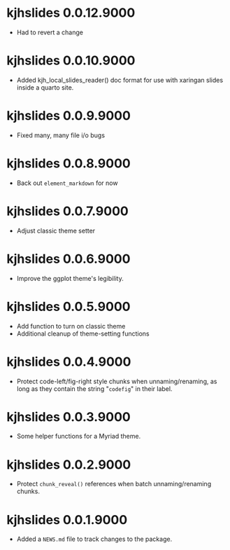 # kjhslides 0.0.12.9000

* Had to revert a change


# kjhslides 0.0.10.9000

* Added kjh_local_slides_reader() doc format for use with xaringan slides inside a quarto site.

# kjhslides 0.0.9.9000

* Fixed many, many file i/o bugs

# kjhslides 0.0.8.9000

* Back out `element_markdown` for now

# kjhslides 0.0.7.9000

* Adjust classic theme setter

# kjhslides 0.0.6.9000

* Improve the ggplot theme's legibility. 

# kjhslides 0.0.5.9000

* Add function to turn on classic theme
* Additional cleanup of theme-setting functions

# kjhslides 0.0.4.9000

* Protect code-left/fig-right style chunks when unnaming/renaming, as long as they contain the string "`codefig`" in their label. 

# kjhslides 0.0.3.9000

* Some helper functions for a Myriad theme.

# kjhslides 0.0.2.9000

* Protect `chunk_reveal()` references when batch unnaming/renaming chunks.

# kjhslides 0.0.1.9000

* Added a `NEWS.md` file to track changes to the package.
